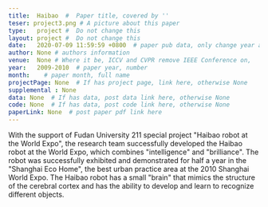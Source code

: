 ```yaml
---
title:  Haibao  #  Paper title, covered by ''
teser: project3.png # A picture about this paper
type:   project #  Do not change this
layout: project #  Do not change this
date:   2020-07-09 11:59:59 +0800  # paper pub data, only change year and month according to this format
author: None # authors information
venue:  None # Where it be, ICCV and CVPR remove IEEE Conference on,
year:   2009-2010  # paper year, number
month:    # paper month, full name
projectPage: None  # If has project page, link here, otherwise None
supplemental : None
data: None  # If has data, post data link here, otherwise None
code: None  # If has data, post code link here, otherwise None
paperLink: None  # post paper pdf link here
---
```


With the support of Fudan University 211 special project "Haibao robot at the World Expo", the research team successfully developed the Haibao robot at the World Expo, which combines "intelligence" and "brilliance". The robot was successfully exhibited and demonstrated for half a year in the "Shanghai Eco Home", the best urban practice area at the 2010 Shanghai World Expo. The Haibao robot has a small "brain" that mimics the structure of the cerebral cortex and has the ability to develop and learn to recognize different objects.